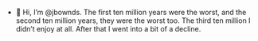 - 👋 Hi, I’m @jbownds. The first ten million years were the worst, and the second ten million years, they were the worst too. The third ten million I didn’t enjoy at all. After that I went into a bit of a decline.

<!---
jbownds/jbownds is a ✨ special ✨ repository because its `README.md` (this file) appears on your GitHub profile.
You can click the Preview link to take a look at your changes.
--->
